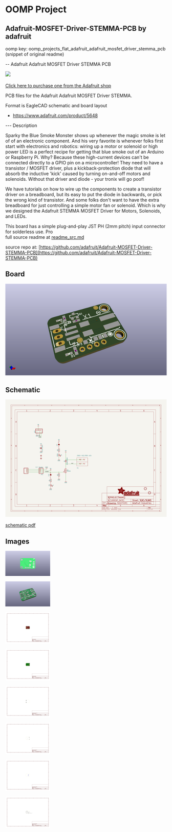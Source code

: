 # OOMP Project  
## Adafruit-MOSFET-Driver-STEMMA-PCB  by adafruit  
  
oomp key: oomp_projects_flat_adafruit_adafruit_mosfet_driver_stemma_pcb  
(snippet of original readme)  
  
-- Adafruit Adafruit MOSFET Driver STEMMA PCB  
  
<a href="http://www.adafruit.com/products/5648"><img src="assets/5648-04.jpg?raw=true" width="500px"><br/>  
Click here to purchase one from the Adafruit shop</a>  
  
PCB files for the Adafruit Adafruit MOSFET Driver STEMMA.   
  
Format is EagleCAD schematic and board layout  
* https://www.adafruit.com/product/5648  
  
--- Description  
  
Sparky the Blue Smoke Monster shows up whenever the magic smoke is let of of an electronic component. And his very favorite is whenever folks first start with electronics and robotics: wiring up a motor or solenoid or high power LED is a perfect recipe for getting that blue smoke out of an Arduino or Raspberry Pi. Why? Because these high-current devices can't be connected directly to a GPIO pin on a microcontroller! They need to have a transistor / MOSFET driver, plus a kickback-protection diode that will absorb the inductive 'kick' caused by turning on-and-off motors and solenoids. Without that driver and diode - your tronix will go poof!  
  
We have tutorials on how to wire up the components to create a transistor driver on a breadboard, but its easy to put the diode in backwards, or pick the wrong kind of transistor. And some folks don't want to have the extra breadboard for just controlling a simple motor fan or solenoid. Which is why we designed the Adafruit STEMMA MOSFET Driver for Motors, Solenoids, and LEDs.   
  
This board has a simple plug-and-play JST PH (2mm pitch) input connector for solderless use. Pro  
  full source readme at [readme_src.md](readme_src.md)  
  
source repo at: [https://github.com/adafruit/Adafruit-MOSFET-Driver-STEMMA-PCB](https://github.com/adafruit/Adafruit-MOSFET-Driver-STEMMA-PCB)  
## Board  
  
[![working_3d.png](working_3d_600.png)](working_3d.png)  
## Schematic  
  
[![working_schematic.png](working_schematic_600.png)](working_schematic.png)  
  
[schematic pdf](working_schematic.pdf)  
## Images  
  
[![working_3D_bottom.png](working_3D_bottom_140.png)](working_3D_bottom.png)  
  
[![working_3D_top.png](working_3D_top_140.png)](working_3D_top.png)  
  
[![working_assembly_page_01.png](working_assembly_page_01_140.png)](working_assembly_page_01.png)  
  
[![working_assembly_page_02.png](working_assembly_page_02_140.png)](working_assembly_page_02.png)  
  
[![working_assembly_page_03.png](working_assembly_page_03_140.png)](working_assembly_page_03.png)  
  
[![working_assembly_page_04.png](working_assembly_page_04_140.png)](working_assembly_page_04.png)  
  
[![working_assembly_page_05.png](working_assembly_page_05_140.png)](working_assembly_page_05.png)  
  
[![working_assembly_page_06.png](working_assembly_page_06_140.png)](working_assembly_page_06.png)  
